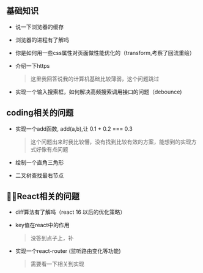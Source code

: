 
## 基础知识

- 说一下浏览器的缓存
- 浏览器的进程有了解吗
- 你是如何用一些css属性对页面做性能优化的（transform,考察了回流重绘）
- 介绍一下https
  
  > 这里我回答说我的计算机基础比较薄弱，这个问题跳过

- 实现一个输入搜索框，如何解决高频搜索调用接口的问题（debounce)

## coding相关的问题

- 实现一个add函数, add(a,b),让 0.1 + 0.2 === 0.3

  > 这个问题出来时我比较懵，没有找到比较有效的方案，能想到的实现方式好像有点问题

- 绘制一个直角三角形 
- 二叉树查找最右节点

## React相关的问题

- diff算法有了解吗（react 16 以后的优化策略）

- key值在react中的作用

  > 没答到点子上，补

- 实现一个react-router (监听路由变化等功能)

  > 需要看一下相关到实现
